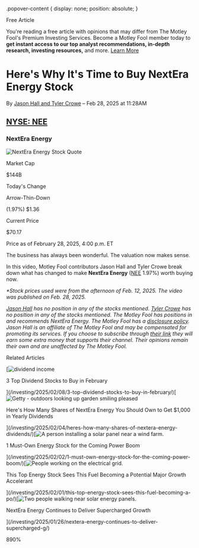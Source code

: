 .popover-content { display: none; position: absolute; }

Free Article[](#)

You're reading a free article with opinions that may differ from The Motley Fool's Premium Investing Services. Become a Motley Fool member today to **get instant access to our top analyst recommendations, in-depth research, investing resources,** and more. [Learn More](https://www.fool.com/mms/mark/op-free-tbox-art)

Here's Why It's Time to Buy NextEra Energy Stock
================================================

By [Jason Hall and Tyler Crowe](/author/2130/) – Feb 28, 2025 at 11:28AM

[NYSE: NEE](/quote/nyse/nee/)
-----------------------------

### NextEra Energy

![NextEra Energy Stock Quote](https://g.foolcdn.com/art/companylogos/mark/NEE.png)

Market Cap

$144B

Today's Change

Arrow-Thin-Down

(1.97%) $1.36

Current Price

$70.17

Price as of February 28, 2025, 4:00 p.m. ET

The business has always been wonderful. The valuation now makes sense.

In this video, Motley Fool contributors Jason Hall and Tyler Crowe break down what has changed to make **NextEra Energy** ([NEE](/quote/nyse/nee/) 1.97%) worth buying now.

_\*Stock prices used were from the afternoon of Feb. 12, 2025. The video was published on Feb. 28, 2025._

_[Jason Hall](https://www.fool.com/author/2130/) has no position in any of the stocks mentioned. [Tyler Crowe](https://www.fool.com/author/2067/) has no position in any of the stocks mentioned. The Motley Fool has positions in and recommends NextEra Energy. The Motley Fool has a [disclosure policy](https://www.fool.com/legal/fool-disclosure-policy/). Jason Hall is an affiliate of The Motley Fool and may be compensated for promoting its services. If you choose to subscribe through [their link](https://fool.com/thesmattering) they will earn some extra money that supports their channel. Their opinions remain their own and are unaffected by The Motley Fool._

Related Articles

[![dividend income](https://g.foolcdn.com/image/?url=https%3A%2F%2Fg.foolcdn.com%2Feditorial%2Fimages%2F806590%2Fdividend-income.jpg&op=resize&w=92&h=52)

3 Top Dividend Stocks to Buy in February

](/investing/2025/02/08/3-top-dividend-stocks-to-buy-in-february/)[![Getty - outdoors looking up garden smiling pleased](https://g.foolcdn.com/image/?url=https%3A%2F%2Fg.foolcdn.com%2Feditorial%2Fimages%2F806126%2Fgetty-outdoors-looking-up-garden-smiling-pleased.jpg&op=resize&w=92&h=52)

Here's How Many Shares of NextEra Energy You Should Own to Get $1,000 in Yearly Dividends

](/investing/2025/02/04/heres-how-many-shares-of-nextera-energy-dividends/)[![A person installing a solar panel near a wind farm.](https://g.foolcdn.com/image/?url=https%3A%2F%2Fg.foolcdn.com%2Feditorial%2Fimages%2F805941%2Fa-person-installing-a-solar-panel-near-a-wind-farm.jpg&op=resize&w=92&h=52)

1 Must-Own Energy Stock for the Coming Power Boom

](/investing/2025/02/02/1-must-own-energy-stock-for-the-coming-power-boom/)[![People working on the electrical grid.](https://g.foolcdn.com/image/?url=https%3A%2F%2Fg.foolcdn.com%2Feditorial%2Fimages%2F805724%2Fpeople-working-on-the-electrical-grid.jpg&op=resize&w=92&h=52)

This Top Energy Stock Sees This Fuel Becoming a Potential Major Growth Accelerant

](/investing/2025/02/01/this-top-energy-stock-sees-this-fuel-becoming-a-po/)[![Two people walking near solar energy panels.](https://g.foolcdn.com/image/?url=https%3A%2F%2Fg.foolcdn.com%2Feditorial%2Fimages%2F805188%2Ftwo-people-walking-near-solar-energy-panels.jpg&op=resize&w=92&h=52)

NextEra Energy Continues to Deliver Supercharged Growth

](/investing/2025/01/26/nextera-energy-continues-to-deliver-supercharged-g/)

890%